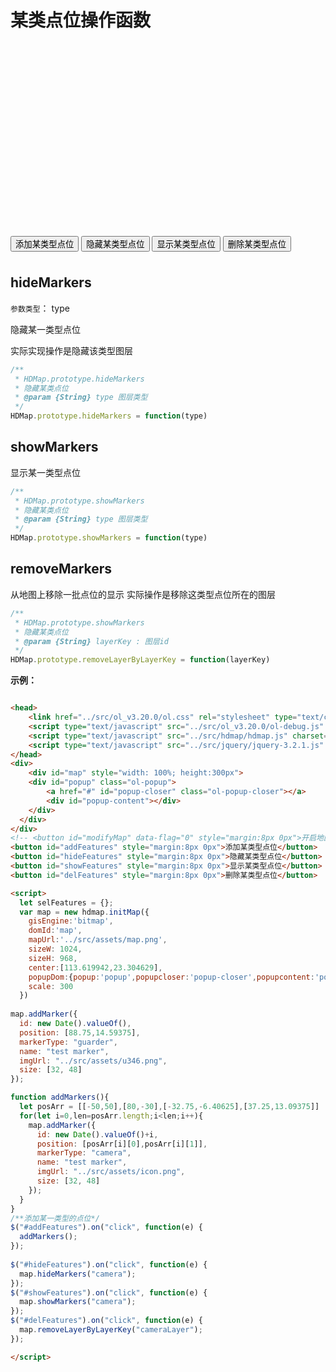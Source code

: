 # 某类点位操作函数

<head>
	<link href="../src/ol_v3.20.0/ol.css" rel="stylesheet" type="text/css" />
	<script type="text/javascript" src="../src/ol_v3.20.0/ol-debug.js" charset="utf-8"></script>
	<script type="text/javascript" src="../src/hdmap/hdmap.js" charset="utf-8"></script>
	<script type="text/javascript" src="../src/jquery/jquery-3.2.1.js" charset="utf-8"></script>
</head>
<div>
	<div id="map" style="width: 100%; height:300px">
    <div id="popup" class="ol-popup">
        <a href="#" id="popup-closer" class="ol-popup-closer"></a>
        <div id="popup-content"></div>
    </div>
  </div>
</div>
<!-- <button id="modifyMap" data-flag="0" style="margin:8px 0px">开启地图编辑</button> -->
<button id="addFeatures" style="margin:8px 0px">添加某类型点位</button>
<button id="hideFeatures" style="margin:8px 0px">隐藏某类型点位</button>
<button id="showFeatures" style="margin:8px 0px">显示某类型点位</button>
<button id="delFeatures" style="margin:8px 0px">删除某类型点位</button>

<script>
  let selFeatures = {};
  var map = new hdmap.initMap({
    gisEngine:'bitmap',
    domId:'map',
    mapUrl:'../src/assets/map.png',
    sizeW: 1024,
    sizeH: 968,
    center:[113.619942,23.304629],
    popupDom:{popup:'popup',popupcloser:'popup-closer',popupcontent:'popup-content'},
    scale: 300
  })
  
map.addMarker({
  id: new Date().valueOf(),
  position: [88.75,14.59375],
  markerType: "guarder",
  name: "test marker",
  imgUrl: "../src/assets/u346.png",
  size: [32, 48]
});

function addMarkers(){
  let posArr = [[-50,50],[80,-30],[-32.75,-6.40625],[37.25,13.09375]]
  for(let i=0,len=posArr.length;i<len;i++){
    map.addMarker({
      id: new Date().valueOf()+i,
      position: [posArr[i][0],posArr[i][1]],
      markerType: "camera",
      name: "test marker",
      imgUrl: "../src/assets/icon.png",
      size: [32, 48]
    });
  }
}
/**添加某一类型的点位*/
$("#addFeatures").on("click", function(e) {
  addMarkers();
});
  
$("#hideFeatures").on("click", function(e) {
  map.hideMarkers("camera");
});
$("#showFeatures").on("click", function(e) {
  map.showMarkers("camera");
});
$("#delFeatures").on("click", function(e) {
  map.removeLayerByLayerKey("cameraLayer");
});

</script>

## hideMarkers

`参数类型`： type

隐藏某一类型点位

实际实现操作是隐藏该类型图层

```javascript
/**
 * HDMap.prototype.hideMarkers
 * 隐藏某类点位
 * @param {String} type 图层类型
 */
HDMap.prototype.hideMarkers = function(type)
```

## showMarkers

显示某一类型点位

```javascript
/**
 * HDMap.prototype.showMarkers
 * 隐藏某类点位
 * @param {String} type 图层类型
 */
HDMap.prototype.showMarkers = function(type)
```

## removeMarkers

从地图上移除一批点位的显示
实际操作是移除这类型点位所在的图层
```javascript
/**
 * HDMap.prototype.showMarkers
 * 隐藏某类点位
 * @param {String} layerKey : 图层id
 */
HDMap.prototype.removeLayerByLayerKey = function(layerKey)
```
**示例：**
```html

<head>
	<link href="../src/ol_v3.20.0/ol.css" rel="stylesheet" type="text/css" />
	<script type="text/javascript" src="../src/ol_v3.20.0/ol-debug.js" charset="utf-8"></script>
	<script type="text/javascript" src="../src/hdmap/hdmap.js" charset="utf-8"></script>
	<script type="text/javascript" src="../src/jquery/jquery-3.2.1.js" charset="utf-8"></script>
</head>
<div>
	<div id="map" style="width: 100%; height:300px">
    <div id="popup" class="ol-popup">
        <a href="#" id="popup-closer" class="ol-popup-closer"></a>
        <div id="popup-content"></div>
    </div>
  </div>
</div>
<!-- <button id="modifyMap" data-flag="0" style="margin:8px 0px">开启地图编辑</button> -->
<button id="addFeatures" style="margin:8px 0px">添加某类型点位</button>
<button id="hideFeatures" style="margin:8px 0px">隐藏某类型点位</button>
<button id="showFeatures" style="margin:8px 0px">显示某类型点位</button>
<button id="delFeatures" style="margin:8px 0px">删除某类型点位</button>

<script>
  let selFeatures = {};
  var map = new hdmap.initMap({
    gisEngine:'bitmap',
    domId:'map',
    mapUrl:'../src/assets/map.png',
    sizeW: 1024,
    sizeH: 968,
    center:[113.619942,23.304629],
    popupDom:{popup:'popup',popupcloser:'popup-closer',popupcontent:'popup-content'},
    scale: 300
  })
  
map.addMarker({
  id: new Date().valueOf(),
  position: [88.75,14.59375],
  markerType: "guarder",
  name: "test marker",
  imgUrl: "../src/assets/u346.png",
  size: [32, 48]
});

function addMarkers(){
  let posArr = [[-50,50],[80,-30],[-32.75,-6.40625],[37.25,13.09375]]
  for(let i=0,len=posArr.length;i<len;i++){
    map.addMarker({
      id: new Date().valueOf()+i,
      position: [posArr[i][0],posArr[i][1]],
      markerType: "camera",
      name: "test marker",
      imgUrl: "../src/assets/icon.png",
      size: [32, 48]
    });
  }
}
/**添加某一类型的点位*/
$("#addFeatures").on("click", function(e) {
  addMarkers();
});
  
$("#hideFeatures").on("click", function(e) {
  map.hideMarkers("camera");
});
$("#showFeatures").on("click", function(e) {
  map.showMarkers("camera");
});
$("#delFeatures").on("click", function(e) {
  map.removeLayerByLayerKey("cameraLayer");
});

</script>

```